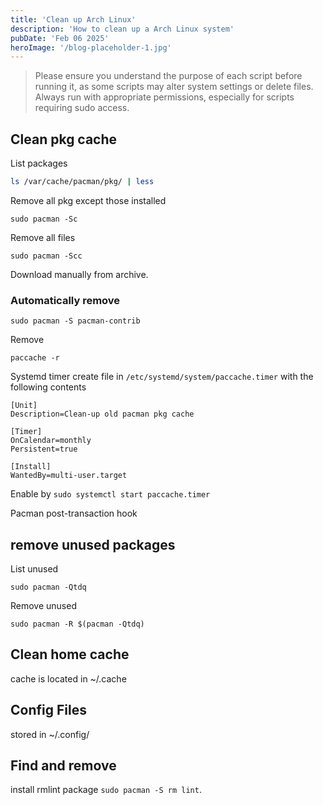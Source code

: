 ```yaml
---
title: 'Clean up Arch Linux'
description: 'How to clean up a Arch Linux system'
pubDate: 'Feb 06 2025'
heroImage: '/blog-placeholder-1.jpg'
---
```

> Please ensure you understand the purpose of each script before running it, as some scripts may alter system settings or delete files. Always run with appropriate permissions, especially for scripts requiring sudo access.


## Clean pkg cache
List packages
```bash
ls /var/cache/pacman/pkg/ | less 
```
Remove all pkg except those installed
```
sudo pacman -Sc 
```
Remove all files
```
sudo pacman -Scc
```
Download manually from archive.

### Automatically remove
```
sudo pacman -S pacman-contrib
```
Remove
```
paccache -r
```
Systemd timer
create file in `/etc/systemd/system/paccache.timer` with the following contents
```
[Unit]
Description=Clean-up old pacman pkg cache

[Timer]
OnCalendar=monthly
Persistent=true

[Install]
WantedBy=multi-user.target
```
Enable by `sudo systemctl start paccache.timer`

Pacman post-transaction hook


## remove unused packages
List unused
```
sudo pacman -Qtdq
```

Remove unused
```
sudo pacman -R $(pacman -Qtdq)
```

## Clean home cache
cache is located in ~/.cache

## Config Files
stored in ~/.config/

## Find and remove
install rmlint package `sudo pacman -S rm lint`.
